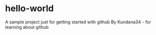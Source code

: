 # hello-world
A sample project just for getting started with github
By Kundana34 - for learning about github
